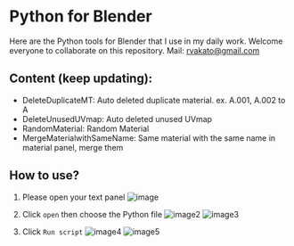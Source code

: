 # Python for Blender

Here are the Python tools for Blender that I use in my daily work.
Welcome everyone to collaborate on this repository. Mail: rvakato@gmail.com

## Content (keep updating):

- DeleteDuplicateMT: Auto deleted duplicate material. ex. A.001, A.002 to A
- DeleteUnusedUVmap: Auto deleted unused UVmap
- RandomMaterial: Random Material
- MergeMaterialwithSameName: Same material with the same name in material panel, merge them

## How to use?

1. Please open your text panel
    ![image](https://github.com/user-attachments/assets/f92487ee-b94a-4001-9271-0ed692ee8320)
    
2. Click `open` then choose the Python file
    ![image2](https://github.com/user-attachments/assets/5862b05f-ff6d-46a8-b634-e515f6ee7b41)
    ![image3](https://github.com/user-attachments/assets/158f78f0-21f5-4e6c-a971-e07390b45493)

3. Click `Run script`
    ![image4](https://github.com/user-attachments/assets/c657075c-a20e-4919-804d-e3cfd5efe9a6)
    ![image5](https://github.com/user-attachments/assets/f5d4a3c0-3179-4cba-9845-e86a4b54b1d0)
